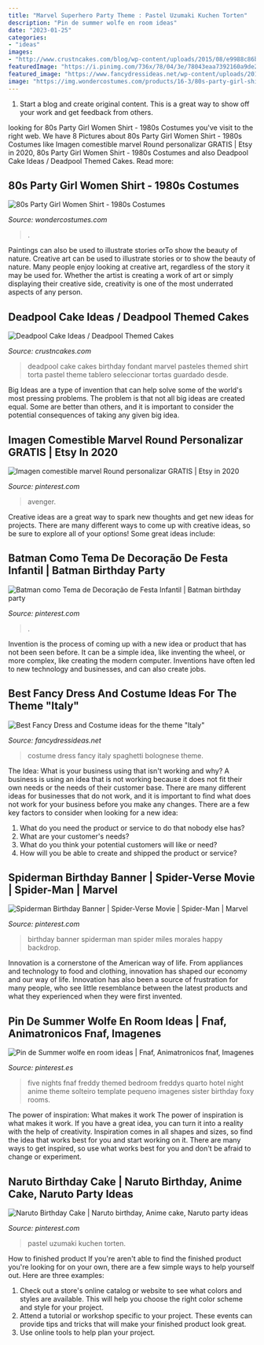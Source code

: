 ```yaml
---
title: "Marvel Superhero Party Theme : Pastel Uzumaki Kuchen Torten"
description: "Pin de summer wolfe en room ideas"
date: "2023-01-25"
categories:
- "ideas"
images:
- "http://www.crustncakes.com/blog/wp-content/uploads/2015/08/e9988c86bf86d86eac6446691c7e0e4c.jpg"
featuredImage: "https://i.pinimg.com/736x/78/04/3e/78043eaa7392160a9de27b5e17b33217.jpg"
featured_image: "https://www.fancydressideas.net/wp-content/uploads/2016/06/fancy-dress-costume-spaghetti-bolognese-food.jpg"
image: "https://img.wondercostumes.com/products/16-3/80s-party-girl-shirt-.jpg"
---
```



1. Start a blog and create original content. This is a great way to show off your work and get feedback from others.

	

		
looking for 80s Party Girl Women Shirt - 1980s Costumes you've visit to the right web. We have 8 Pictures about 80s Party Girl Women Shirt - 1980s Costumes like Imagen comestible marvel Round personalizar GRATIS | Etsy in 2020, 80s Party Girl Women Shirt - 1980s Costumes and also Deadpool Cake Ideas / Deadpool Themed Cakes. Read more:
		
    
## 80s Party Girl Women Shirt - 1980s Costumes

<img loading=lazy src="https://img.wondercostumes.com/products/16-3/80s-party-girl-shirt-.jpg" onerror="this.onerror=null;this.src='https://tse4.mm.bing.net/th?id=OIP.Lmcv2U1NisjOTHK4w9tzRgHaKX&amp;pid=15.1';" alt="80s Party Girl Women Shirt - 1980s Costumes">

_Source: wondercostumes.com_

>. 

	

Paintings can also be used to illustrate stories orTo show the beauty of nature.
Creative art can be used to illustrate stories or to show the beauty of nature. Many people enjoy looking at creative art, regardless of the story it may be used for. Whether the artist is creating a work of art or simply displaying their creative side, creativity is one of the most underrated aspects of any person.

    
## Deadpool Cake Ideas / Deadpool Themed Cakes

<img loading=lazy src="http://www.crustncakes.com/blog/wp-content/uploads/2015/08/e9988c86bf86d86eac6446691c7e0e4c.jpg" onerror="this.onerror=null;this.src='https://tse1.mm.bing.net/th?id=OIP.g-bX5Nlx_UB7VteIN7fFmwHaHa&amp;pid=15.1';" alt="Deadpool Cake Ideas / Deadpool Themed Cakes">

_Source: crustncakes.com_

>deadpool cake cakes birthday fondant marvel pasteles themed shirt torta pastel theme tablero seleccionar tortas guardado desde. 

	

Big Ideas are a type of invention that can help solve some of the world's most pressing problems. The problem is that not all big ideas are created equal. Some are better than others, and it is important to consider the potential consequences of taking any given big idea.

    
## Imagen Comestible Marvel Round Personalizar GRATIS | Etsy In 2020

<img loading=lazy src="https://i.pinimg.com/736x/78/04/3e/78043eaa7392160a9de27b5e17b33217.jpg" onerror="this.onerror=null;this.src='https://tse3.mm.bing.net/th?id=OIP.di1yV_hcdDv_84maEsAYrgHaHb&amp;pid=15.1';" alt="Imagen comestible marvel Round personalizar GRATIS | Etsy in 2020">

_Source: pinterest.com_

>avenger. 

	

Creative ideas are a great way to spark new thoughts and get new ideas for projects. There are many different ways to come up with creative ideas, so be sure to explore all of your options! Some great ideas include:

    
## Batman Como Tema De Decoração De Festa Infantil | Batman Birthday Party

<img loading=lazy src="https://i.pinimg.com/736x/7b/bb/89/7bbb89567518132def119e658e7e857b.jpg" onerror="this.onerror=null;this.src='https://tse2.mm.bing.net/th?id=OIP.2zsiRCyKYK6Rz8RiSvt0cwHaIl&amp;pid=15.1';" alt="Batman como Tema de Decoração de Festa Infantil | Batman birthday party">

_Source: pinterest.com_

>. 

	

Invention is the process of coming up with a new idea or product that has not been seen before. It can be a simple idea, like inventing the wheel, or more complex, like creating the modern computer. Inventions have often led to new technology and businesses, and can also create jobs.

    
## Best Fancy Dress And Costume Ideas For The Theme &quot;Italy&quot;

<img loading=lazy src="https://www.fancydressideas.net/wp-content/uploads/2016/06/fancy-dress-costume-spaghetti-bolognese-food.jpg" onerror="this.onerror=null;this.src='https://tse4.mm.bing.net/th?id=OIP.P-ikjiBwgXP5M-4AsWDGlQAAAA&amp;pid=15.1';" alt="Best Fancy Dress and Costume ideas for the theme &quot;Italy&quot;">

_Source: fancydressideas.net_

>costume dress fancy italy spaghetti bolognese theme. 

	

The Idea: What is your business using that isn't working and why?
A business is using an idea that is not working because it does not fit their own needs or the needs of their customer base. There are many different ideas for businesses that do not work, and it is important to find what does not work for your business before you make any changes. There are a few key factors to consider when looking for a new idea:
1) What do you need the product or service to do that nobody else has?
2) What are your customer's needs?
3) What do you think your potential customers will like or need?
4) How will you be able to create and shipped the product or service?

    
## Spiderman Birthday Banner | Spider-Verse Movie | Spider-Man | Marvel

<img loading=lazy src="https://i.pinimg.com/736x/69/38/23/693823b541933d4839c021c6943b72c3.jpg" onerror="this.onerror=null;this.src='https://tse1.mm.bing.net/th?id=OIP._SFnXa-TDR7Is-F2ArdPvAHaF7&amp;pid=15.1';" alt="Spiderman Birthday Banner | Spider-Verse Movie | Spider-Man | Marvel">

_Source: pinterest.com_

>birthday banner spiderman man spider miles morales happy backdrop. 

	

Innovation is a cornerstone of the American way of life. From appliances and technology to food and clothing, innovation has shaped our economy and our way of life. Innovation has also been a source of frustration for many people, who see little resemblance between the latest products and what they experienced when they were first invented.

    
## Pin De Summer Wolfe En Room Ideas | Fnaf, Animatronicos Fnaf, Imagenes

<img loading=lazy src="https://i.pinimg.com/736x/e7/1e/37/e71e3717392aecd17ed8db6bbdb697e4.jpg" onerror="this.onerror=null;this.src='https://tse1.mm.bing.net/th?id=OIP.m8nuwxl2YsBBLBGy8p-xPAHaJ3&amp;pid=15.1';" alt="Pin de Summer wolfe en room ideas | Fnaf, Animatronicos fnaf, Imagenes">

_Source: pinterest.es_

>five nights fnaf freddy themed bedroom freddys quarto hotel night anime theme solteiro template pequeno imagenes sister birthday foxy rooms. 

	

The power of inspiration: What makes it work
The power of inspiration is what makes it work. If you have a great idea, you can turn it into a reality with the help of creativity. Inspiration comes in all shapes and sizes, so find the idea that works best for you and start working on it. There are many ways to get inspired, so use what works best for you and don't be afraid to change or experiment.

    
## Naruto Birthday Cake | Naruto Birthday, Anime Cake, Naruto Party Ideas

<img loading=lazy src="https://i.pinimg.com/736x/f8/b7/98/f8b79816875e8183a53dff77eff3c105.jpg" onerror="this.onerror=null;this.src='https://tse4.mm.bing.net/th?id=OIP.mgknPv-n5XCNwJ-g-0UpggHaKt&amp;pid=15.1';" alt="Naruto Birthday Cake | Naruto birthday, Anime cake, Naruto party ideas">

_Source: pinterest.com_

>pastel uzumaki kuchen torten. 

	

How to finished product
If you're aren't able to find the finished product you're looking for on your own, there are a few simple ways to help yourself out. Here are three examples: 
1. Check out a store's online catalog or website to see what colors and styles are available. This will help you choose the right color scheme and style for your project.
2. Attend a tutorial or workshop specific to your project. These events can provide tips and tricks that will make your finished product look great.
3. Use online tools to help plan your project.

